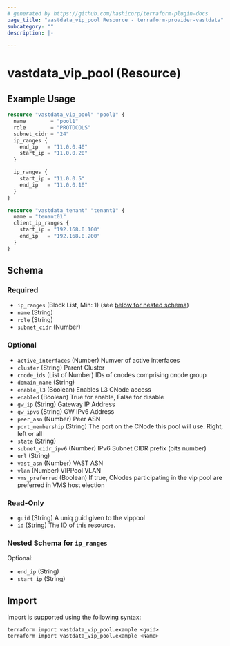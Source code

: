 ```yaml
---
# generated by https://github.com/hashicorp/terraform-plugin-docs
page_title: "vastdata_vip_pool Resource - terraform-provider-vastdata"
subcategory: ""
description: |-
  
---
```


# vastdata_vip_pool (Resource)



## Example Usage

```terraform
resource "vastdata_vip_pool" "pool1" {
  name        = "pool1"
  role        = "PROTOCOLS"
  subnet_cidr = "24"
  ip_ranges {
    end_ip   = "11.0.0.40"
    start_ip = "11.0.0.20"
  }

  ip_ranges {
    start_ip = "11.0.0.5"
    end_ip   = "11.0.0.10"
  }
}

resource "vastdata_tenant" "tenant1" {
  name = "tenant01"
  client_ip_ranges {
    start_ip = "192.168.0.100"
    end_ip   = "192.168.0.200"
  }
}
```

<!-- schema generated by tfplugindocs -->
## Schema

### Required

- `ip_ranges` (Block List, Min: 1) (see [below for nested schema](#nestedblock--ip_ranges))
- `name` (String)
- `role` (String)
- `subnet_cidr` (Number)

### Optional

- `active_interfaces` (Number) Numver of active interfaces
- `cluster` (String) Parent Cluster
- `cnode_ids` (List of Number) IDs of cnodes comprising cnode group
- `domain_name` (String)
- `enable_l3` (Boolean) Enables L3 CNode access
- `enabled` (Boolean) True for enable, False for disable
- `gw_ip` (String) Gateway IP Address
- `gw_ipv6` (String) GW IPv6 Address
- `peer_asn` (Number) Peer ASN
- `port_membership` (String) The port on the CNode this pool will use. Right, left or all
- `state` (String)
- `subnet_cidr_ipv6` (Number) IPv6 Subnet CIDR prefix (bits number)
- `url` (String)
- `vast_asn` (Number) VAST ASN
- `vlan` (Number) VIPPool VLAN
- `vms_preferred` (Boolean) If true, CNodes participating in the vip pool are preferred in VMS host election

### Read-Only

- `guid` (String) A uniq guid given to the vippool
- `id` (String) The ID of this resource.

<a id="nestedblock--ip_ranges"></a>
### Nested Schema for `ip_ranges`

Optional:

- `end_ip` (String)
- `start_ip` (String)

## Import

Import is supported using the following syntax:

```shell
terraform import vastdata_vip_pool.example <guid>
terraform import vastdata_vip_pool.example <Name>
```
